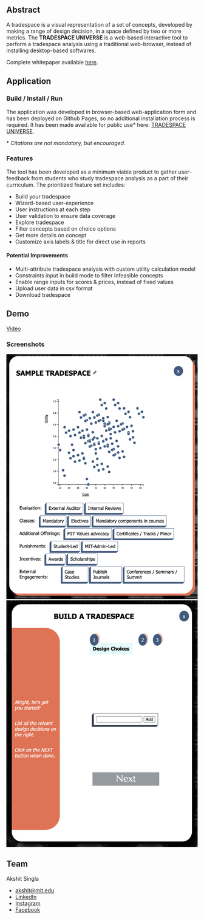 ## Abstract
A tradespace is a visual representation of a set of concepts, developed by making a range of design decision, in a space defined by two or more metrics. The **TRADESPACE UNIVERSE** is a web-based interactive tool to perform a tradespace analysis using a traditional web-browser, instead of installing desktop-based softwares.

Complete whitepaper available [here](https://github.com/6859-sp21/final-project-sdm/raw/master/FinalPaper.pdf).

## Application

### Build / Install / Run
The application was developed in browser-based web-application form and has been deployed on Github Pages, so no additional installation process is required. It has been made available for public use\* here: [TRADESPACE UNIVERSE](https://6859-sp21.github.io/final-project-sdm/).

\* *Citations are not mandatory, but encouraged.*

### Features
The tool has been developed as a minimum viable product to gather user-feedback from students who study tradespace analysis as a part of their curriculum. The prioritized feature set includes:
- Build your tradespace
 - Wizard-based user-experience
 - User instructions at each step
 - User validation to ensure data coverage
- Explore tradespace
 - Filter concepts based on choice options
 - Get more details on concept
 - Customize axis labels & title for direct use in reports

#### Potential Improvements
- Multi-attribute tradespace analysis with custom utility calculation model
- Constraints input in build mode to filter infeasible concepts
- Enable range inputs for scores & prices, instead of fixed values
- Upload user data in csv format
- Download tradespace

## Demo
[Video](https://youtu.be/6s4Ad9NvrDo)

### Screenshots
![tradespace-view](/images/tradespace-view.png)
![build-view](/images/build-view.png)

## Team
Akshit Singla
- [akshit@mit.edu](mailto:akshit@mit.edu)
- [LinkedIn](https://www.linkedin.com/in/akshitsingla/)
- [Instagram](https://www.instagram.com/asingla451/)
- [Facebook](https://www.facebook.com/akshit.singla/)
